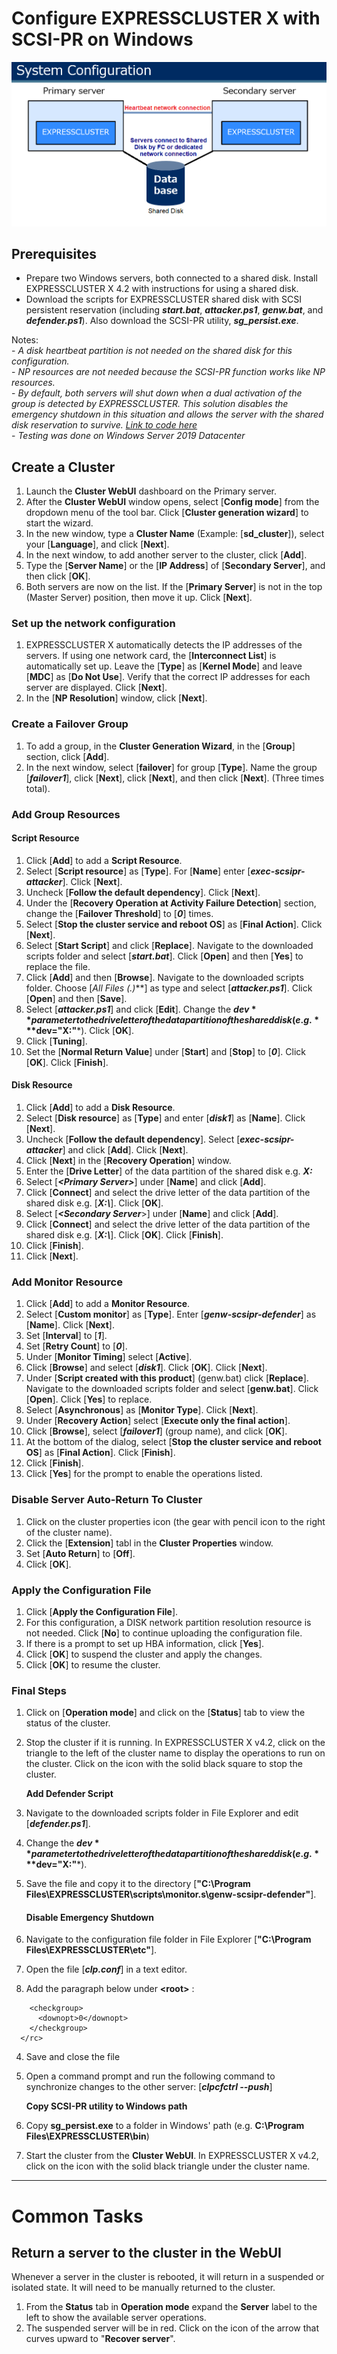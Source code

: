 # Configure EXPRESSCLUSTER X with SCSI-PR on Windows
![Configuration](SG%20Configuration.png)
## Prerequisites
- Prepare two Windows servers, both connected to a shared disk. Install EXPRESSCLUSTER X 4.2 with instructions for using a shared disk.    
- Download the scripts for EXPRESSCLUSTER shared disk with SCSI persistent reservation (including ***start.bat***, ***attacker.ps1***, ***genw.bat***, and ***defender.ps1***). Also download the SCSI-PR utility, ***sg_persist.exe***.    
    
Notes:    
    - *A disk heartbeat partition is not needed on the shared disk for this configuration.*    
    - *NP resources are not needed because the SCSI-PR function works like NP resources.*    
    - *By default, both servers will shut down when a dual activation of the group is detected by EXPRESSCLUSTER. This solution disables the emergency shutdown in this situation and allows the server with the shared disk reservation to survive. [Link to code here](#disable-emergency-shutdown)*    
    - *Testing was done on Windows Server 2019 Datacenter*

## Create a Cluster

1.	Launch the **Cluster WebUI** dashboard on the Primary server.
2.	After the **Cluster WebUI** window opens, select [**Config mode**] from the dropdown menu of the tool bar. Click [**Cluster generation wizard**] to start the wizard.
3.	In the new window, type a **Cluster Name** (Example: [**sd_cluster**]), select your [**Language**], and click [**Next**].
4.	In the next window, to add another server to the cluster, click [**Add**].
5.	Type the [**Server Name**] or the [**IP Address**] of [**Secondary Server**], and then click [**OK**].
6.	Both servers are now on the list. If the [**Primary Server**] is not in the top (Master Server) position, then move it up. Click [**Next**].

### Set up the network configuration
1.	EXPRESSCLUSTER X automatically detects the IP addresses of the servers. If using one network card, the [**Interconnect List**] is automatically set up. Leave the [**Type**] as [**Kernel Mode**] and leave [**MDC**] as [**Do Not Use**]. Verify that the correct IP addresses for each server are displayed. Click [**Next**].
2.	In the [**NP Resolution**] window, click [**Next**].

### Create a Failover Group
1.	To add a group, in the **Cluster Generation Wizard**, in the [**Group**] section, click [**Add**].
2.	In the next window, select [**failover**] for group [**Type**]. Name the group [***failover1***], click [**Next**], click [**Next**], and then click [**Next**]. (Three times total).

### Add Group Resources    
#### Script Resource
1.	Click [**Add**] to add a **Script Resource**.
2.	Select [**Script resource**] as [**Type**]. For [**Name**] enter [***exec-scsipr-attacker***]. Click [**Next**].
3.	Uncheck [**Follow the default dependency**]. Click [**Next**].
4.	Under the [**Recovery Operation at Activity Failure Detection**] section, change the [**Failover Threshold**] to [***0***] times.
5.	Select [**Stop the cluster service and reboot OS**] as [**Final Action**]. Click [**Next**].
6.	Select [**Start Script**] and click [**Replace**]. Navigate to the downloaded scripts folder and select [***start.bat***]. Click [**Open**] and then [**Yes**] to replace the file.
7.	Click [**Add**] and then [**Browse**]. Navigate to the downloaded scripts folder. Choose [***All Files (*.*)***] as type and select [***attacker.ps1***]. Click [**Open**] and then [**Save**].
8.	Select [***attacker.ps1***] and click [**Edit**]. Change the **$dev** parameter to the drive letter of the data partition of the shared disk (e.g. ***$dev="X:"***). Click [**OK**].
9.	Click [**Tuning**].
10.	Set the [**Normal Return Value**] under [**Start**] and [**Stop**] to [***0***]. Click [**OK**]. Click [**Finish**].

#### Disk Resource
1.	Click [**Add**] to add a **Disk Resource**.
2.	Select [**Disk resource**] as [**Type**] and enter [***disk1***] as [**Name**]. Click [**Next**].
3.	Uncheck [**Follow the default dependency**]. Select [***exec-scsipr-attacker***] and click [**Add**]. Click [**Next**].
4.	Click [**Next**] in the [**Recovery Operation**] window.
5.	Enter the [**Drive Letter**] of the data partition of the shared disk e.g. ***X:*** 
6.	Select [***\<Primary Server>***] under [**Name**] and click [**Add**].
7.	Click [**Connect**] and select the drive letter of the data partition of the shared disk e.g. [***X:\\***]. Click [**OK**].
8.	Select [***\<Secondary Server***>] under [**Name**] and click [**Add**].
9.	Click [**Connect**] and select the drive letter of the data partition of the shared disk e.g. [***X:\\***]. Click [**OK**]. Click [**Finish**].
10.	Click [**Finish**].
11.	Click [**Next**].

### Add Monitor Resource
1.	Click [**Add**] to add a **Monitor Resource**.
2.	Select [**Custom monitor**] as [**Type**]. Enter [***genw-scsipr-defender***] as [**Name**]. Click [**Next**].
3.	Set [**Interval**] to [***1***].
4.	Set [**Retry Count**] to [***0***].
3.	Under [**Monitor Timing**] select [**Active**].
4.	Click [**Browse**] and select [***disk1***]. Click [**OK**]. Click [**Next**].
5.	Under [**Script created with this product**] (genw.bat) click [**Replace**]. Navigate to the downloaded scripts folder and select [**genw.bat**]. Click [**Open**]. Click [**Yes**] to replace.
6.	Select [**Asynchronous**] as [**Monitor Type**]. Click [**Next**].
7.	Under [**Recovery Action**] select [**Execute only the final action**].
8.	Click [**Browse**], select [***failover1***] (group name), and click [**OK**].
9.	At the bottom of the dialog, select [**Stop the cluster service and reboot OS**] as [**Final Action**]. Click [**Finish**].
10.	Click [**Finish**].
11.	Click [**Yes**] for the prompt to enable the operations listed.

### Disable Server Auto-Return To Cluster
1.	Click on the cluster properties icon (the gear with pencil icon to the right of the cluster name).
2.	Click the [**Extension**] tabl in the **Cluster Properties** window.
3.	Set [**Auto Return**] to [**Off**].
4.	Click [**OK**].

### Apply the Configuration File
1.	Click [**Apply the Configuration File**].
2.	For this configuration, a DISK network partition resolution resource is not needed. Click [**No**] to continue uploading the configuration file.
3.	If there is a prompt to set up HBA information, click [**Yes**].
4.	Click [**OK**] to suspend the cluster and apply the changes.
5.	Click [**OK**] to resume the cluster.

### Final Steps
1. Click on [**Operation mode**] and click on the [**Status**] tab to view the status of the cluster.
2. Stop the cluster if it is running. In EXPRESSCLUSTER X v4.2, click on the triangle to the left of the cluster name to display the operations to run on the cluster. Click on the icon with the solid black square to stop the cluster.
    
   **Add Defender Script**
1. Navigate to the downloaded scripts folder in File Explorer and edit [***defender.ps1***].    
2. Change the **$dev** parameter to the drive letter of the data partition of the shared disk (e.g. ***$dev="X:"***).    
3. Save the file and copy it to the directory [**"C:\Program Files\EXPRESSCLUSTER\scripts\monitor.s\genw-scsipr-defender"**].
    
   #### **Disable Emergency Shutdown**
1. Navigate to the configuration file folder in File Explorer [**"C:\Program Files\EXPRESSCLUSTER\etc\"**].
2. Open the file [***clp.conf***] in a text editor.
3. Add the paragraph below under **\<root\>** :    
```  <rc>
    <checkgroup>
      <downopt>0</downopt>
    </checkgroup>
  </rc>
```
4. Save and close the file    

5. Open a command prompt and run the following command to synchronize changes to the other server: [***clpcfctrl --push***]
    
   **Copy SCSI-PR utility to Windows path**
1. Copy **sg_persist.exe** to a folder in Windows' path (e.g. **C:\Program Files\EXPRESSCLUSTER\bin**)    

12. Start the cluster from the **Cluster WebUI**. In EXPRESSCLUSTER X v4.2, click on the icon with the solid black triangle under the cluster name.
-----

# Common Tasks
## Return a server to the cluster in the WebUI
Whenever a server in the cluster is rebooted, it will return in a suspended or isolated state. It will need to be manually returned to the cluster.
1. From the **Status** tab in **Operation mode** expand the **Server** label to the left to show the available server operations.
2. The suspended server will be in red. Click on the icon of the arrow that curves upward to "**Recover server**".
